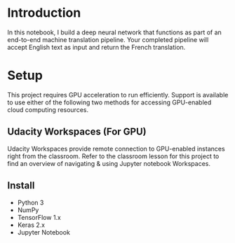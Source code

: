 # Introduction
In this notebook, I build a deep neural network that functions as part of an end-to-end machine translation pipeline. Your completed pipeline will accept English text as input and return the French translation.

# Setup

This project requires GPU acceleration to run efficiently. Support is available to use either of the following two methods for accessing GPU-enabled cloud computing resources.

## Udacity Workspaces (For GPU)

Udacity Workspaces provide remote connection to GPU-enabled instances right from the classroom. Refer to the classroom lesson for this project to find an overview of navigating & using Jupyter notebook Workspaces.


## Install
- Python 3
- NumPy
- TensorFlow 1.x
- Keras 2.x
- Jupyter Notebook



